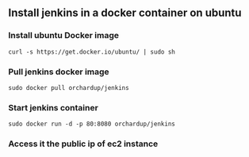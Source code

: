 ## Install jenkins in a docker container on ubuntu
### Install ubuntu Docker image

	curl -s https://get.docker.io/ubuntu/ | sudo sh

### Pull jenkins docker image

	sudo docker pull orchardup/jenkins

### Start jenkins container

	sudo docker run -d -p 80:8080 orchardup/jenkins

### Access it the public ip of ec2 instance
